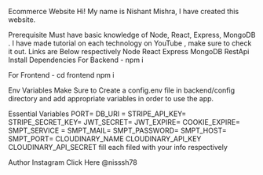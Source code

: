Ecommerce Website
Hi! My name is Nishant Mishra, I have created this website.

Prerequisite
Must have basic knowledge of Node, React, Express, MongoDB . I have made tutorial on each technology on YouTube , make sure to check it out. Links are Below respectively
Node 
React
Express 
MongoDB 
RestApi 
Install Dependencies
For Backend - npm i

For Frontend - cd frontend  npm i

Env Variables
Make Sure to Create a config.env file in backend/config directory and add appropriate variables in order to use the app.

Essential Variables PORT= DB_URI = STRIPE_API_KEY= STRIPE_SECRET_KEY= JWT_SECRET= JWT_EXPIRE= COOKIE_EXPIRE= SMPT_SERVICE = SMPT_MAIL= SMPT_PASSWORD= SMPT_HOST= SMPT_PORT= CLOUDINARY_NAME CLOUDINARY_API_KEY CLOUDINARY_API_SECRET fill each filed with your info respectively

Author
Instagram Click Here @nisssh78 
